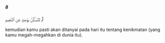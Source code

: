 ##### 8

<span class="ayah">ثُمَّ لَتُسْـَٔلُنَّ يَوْمَئِذٍ عَنِ ٱلنَّعِيمِ</span>

<span class="ayah_translation">kemudian kamu pasti akan ditanyai pada hari itu tentang kenikmatan (yang kamu megah-megahkan di dunia itu).</span>
